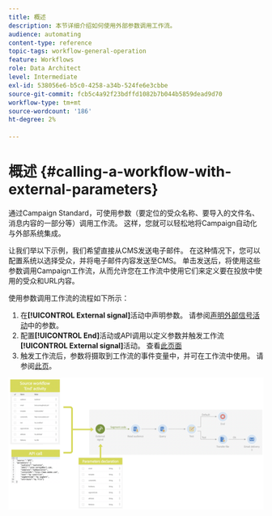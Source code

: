 ```yaml
---
title: 概述
description: 本节详细介绍如何使用外部参数调用工作流。
audience: automating
content-type: reference
topic-tags: workflow-general-operation
feature: Workflows
role: Data Architect
level: Intermediate
exl-id: 538056e6-b5c0-4258-a34b-524fe6e3cbbe
source-git-commit: fcb5c4a92f23bdffd1082b7b044b5859dead9d70
workflow-type: tm+mt
source-wordcount: '186'
ht-degree: 2%

---
```


# 概述 {#calling-a-workflow-with-external-parameters}

通过Campaign Standard，可使用参数（要定位的受众名称、要导入的文件名、消息内容的一部分等）调用工作流。 这样，您就可以轻松地将Campaign自动化与外部系统集成。

让我们举以下示例，我们希望直接从CMS发送电子邮件。 在这种情况下，您可以配置系统以选择受众，并将电子邮件内容发送至CMS。 单击发送后，将使用这些参数调用Campaign工作流，从而允许您在工作流中使用它们来定义要在投放中使用的受众和URL内容。

使用参数调用工作流的流程如下所示：

1. 在&#x200B;**[!UICONTROL External signal]**&#x200B;活动中声明参数。 请参阅[声明外部信号活动](../../automating/using/declaring-parameters-external-signal.md)中的参数。
1. 配置&#x200B;**[!UICONTROL End]**&#x200B;活动或API调用以定义参数并触发工作流&#x200B;**[!UICONTROL External signal]**&#x200B;活动。 查看[此页面](../../automating/using/defining-parameters-calling-workflow.md)
1. 触发工作流后，参数将摄取到工作流的事件变量中，并可在工作流中使用。 请参阅[此页](../../automating/using/customizing-workflow-external-parameters.md)。

![](assets/extsignal_process.png)
